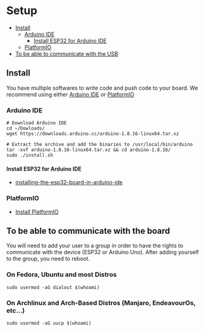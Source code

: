 # Setup

- [Install](#install)
    - [Arduino IDE](#arduino-ide)
        - [Install ESP32 for Arduino IDE](#install-esp32-for-arduino-ide)
    - [PlatformIO](#platformio)
- [To be able to communicate with the USB](#to-be-able-to-communicate-with-the-usb)

## Install

You have multiple softwares to write code and push code to your board.
We recommend using either [Arduino IDE](#arduino-ide) or [PlatformIO](#platformio)

### Arduino IDE

```shell
# Download Arduino IDE
cd ~/Dowloads/
wget https://downloads.arduino.cc/arduino-1.8.16-linux64.tar.xz

# Extract the archive and add the binaries to /usr/local/bin/arduino
tar -xvf arduino-1.8.16-linux64.tar.xz && cd arduino-1.8.16/
sudo ./install.sh
```

#### Install ESP32 for Arduino IDE

- [installing-the-esp32-board-in-arduino-ide](https://randomnerdtutorials.com/installing-the-esp32-board-in-arduino-ide-windows-instructions/)

### PlatformIO

- [Install PlatformIO](https://platformio.org/install/ide?install=vscode)

## To be able to communicate with the board

You will need to add your user to a group in order to have the rights to communicate with the device (ESP32 or Arduino Uno).
After adding yourself to the group, you need to reboot.

### On Fedora, Ubuntu and most Distros

```shell
sudo usermod -aG dialout $(whoami)
```

### On Archlinux and Arch-Based Distros (Manjaro, EndeavourOs, etc...)

```shell
sudo usermod -aG uucp $(whoami)
```
